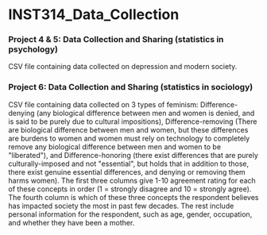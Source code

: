 # INST314_Data_Collection

### Project 4 & 5: Data Collection and Sharing (statistics in psychology)
CSV file containing data collected on depression and modern society.

### Project 6: Data Collection and Sharing (statistics in sociology)
CSV file containing data collected on 3 types of feminism: Difference-denying (any biological difference between men and women is denied, and is said to be purely due to cultural impositions), Difference-removing (There are biological difference between men and women, but these differences are burdens to women and women must rely on technology to completely remove any biological difference between men and women to be "liberated"), and Difference-honoring (there exist differences that are purely culturally-imposed and not "essential", but holds that in addition to those, there exist genuine essential differences, and denying or removing them harms women). The first three columns give 1-10 agreement rating for each of these concepts in order (1 = strongly disagree and 10 = strongly agree). The fourth column is which of these three concepts the respondent believes has impacted society the most in past few decades. The rest include personal information for the respondent, such as age, gender, occupation, and whether they have been a mother.
